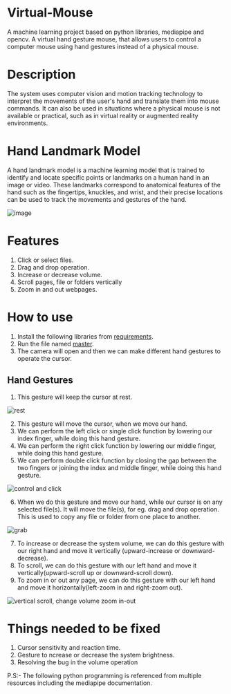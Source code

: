 # Virtual-Mouse
A machine learning project based on python libraries, mediapipe and opencv. A virtual hand gesture mouse, that allows users to control a computer mouse using hand gestures instead of a physical mouse. 

# Description
The system uses computer vision and motion tracking technology to interpret the movements of the user's hand and translate them into mouse commands. It can also be used in situations where a physical mouse is not available or practical, such as in virtual reality or augmented reality environments.

# Hand Landmark Model
A hand landmark model is a machine learning model that is trained to identify and locate specific points or landmarks on a human hand in an image or video. These landmarks correspond to anatomical features of the hand such as the fingertips, knuckles, and wrist, and their precise locations can be used to track the movements and gestures of the hand.

![image](https://user-images.githubusercontent.com/116565203/223192726-9504f04f-7461-40a6-b00e-a179e7a6f321.png)

# Features
1. Click or select files.
2. Drag and drop operation.
3. Increase or decrease volume.
4. Scroll pages, file or folders vertically
5. Zoom in and out webpages.

# How to use
1. Install the following libraries from [requirements](https://github.com/Sampreet-cell/Virtual-Mouse/blob/main/requirements.txt).
1. Run the file named [master](https://github.com/Sampreet-cell/Virtual-Mouse/blob/main/master.py).
2. The camera will open and then we can make different hand gestures to operate the cursor.
## Hand Gestures
1. This gesture will keep the cursor at rest.

![rest](https://user-images.githubusercontent.com/116565203/223194105-ef1bd390-a32f-448d-a4ec-daf5851a2b79.jpg)

2. This gesture will move the cursor, when we move our hand.
3. We can perform the left click or single click function by lowering our index finger, while doing this hand gesture.
4. We can perform the right click function by lowering our middle finger, while doing this hand gesture.
5. We can perform double click function by closing the gap between the two fingers or joining the index and middle finger, while doing this hand gesture.

![control and click](https://user-images.githubusercontent.com/116565203/223197255-434f7bd5-baeb-41ea-a6f8-c4477d7d691e.jpg)

6. When we do this gesture and move our hand, while our cursor is on any selected file(s). It will move the file(s), for eg. drag and drop operation. This is used to copy any file or folder from one place to another.

![grab](https://user-images.githubusercontent.com/116565203/223200008-cc3d104c-5639-4b1f-98de-e372c058a6bc.jpg)

7. To increase or decrease the system volume, we can do this gesture with our right hand and move it vertically (upward-increase or downward-decrease).
8. To scroll, we can do this gesture with our left hand and move it vertically(upward-scroll up or downward-scroll down).
9. To zoom in or out any page, we can do this gesture with our left hand and move it horizontally(left-zoom in and right-zoom out).

![vertical scroll, change volume   zoom in-out](https://user-images.githubusercontent.com/116565203/223200155-b962d635-1bbf-4210-a333-27c26277f615.jpg)

# Things needed to be fixed
1. Cursor sensitivity and reaction time.
2. Gesture to ncrease or decrease the system brightness.
3. Resolving the bug in the volume operation

P.S:- The following python programming is referenced from multiple resources including the mediapipe documentation.
